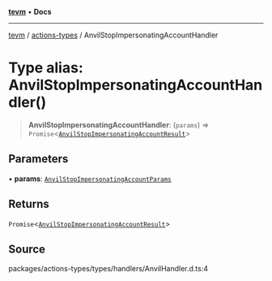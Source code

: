 [**tevm**](../../README.md) • **Docs**

***

[tevm](../../modules.md) / [actions-types](../README.md) / AnvilStopImpersonatingAccountHandler

# Type alias: AnvilStopImpersonatingAccountHandler()

> **AnvilStopImpersonatingAccountHandler**: (`params`) => `Promise`\<[`AnvilStopImpersonatingAccountResult`](AnvilStopImpersonatingAccountResult.md)\>

## Parameters

• **params**: [`AnvilStopImpersonatingAccountParams`](AnvilStopImpersonatingAccountParams.md)

## Returns

`Promise`\<[`AnvilStopImpersonatingAccountResult`](AnvilStopImpersonatingAccountResult.md)\>

## Source

packages/actions-types/types/handlers/AnvilHandler.d.ts:4
